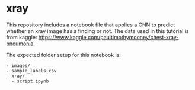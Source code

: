 # xray

This repository includes a notebook file that applies a CNN to predict whether an xray image has a finding or not. The data used in this tutorial is from kaggle: https://www.kaggle.com/paultimothymooney/chest-xray-pneumonia.

The expected folder setup for this notebook is:
```
- images/
- sample_labels.csv
- xray/
  - script.ipynb
```
